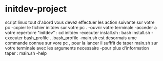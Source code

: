 # initdev-project
script linux 
tout d'abord  vous devez  effectuer les action suivante sur votre pc 
-copier le fichier initdev sur votre pc .
-ouvrir votre terminale
-acceder a votre  repertoire  "initdev"   : cd initdev 
-executer   install.sh  :   bash install.sh
-executer  bash_profile . .bash_profile
-main.sh est desormais ume commande connue sur vore pc  , pour la lancer il sufffit de taper main.sh   sur votre terminale avec 
les arguments necessaire 
-pour plus d'information taper : main.sh -help 
